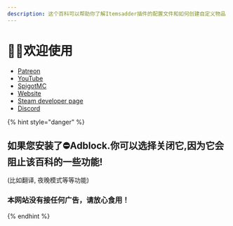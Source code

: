 ```yaml
---
description: 这个百科可以帮助你了解Itemsadder插件的配置文件和如何创建自定义物品
---
```

# 👋🏻欢迎使用

* [Patreon](http://patreon.com/lonedev)
* [YouTube](http://youtube.com/lonedev)
* [SpigotMC](https://www.spigotmc.org/members/lonedev.88296/#resources)
* [Website](https://www.matteodev.it/)
* [Steam developer page](https://store.steampowered.com/developer/LoneDev/)
* [Discord](https://discord.gg/4dfnpUK)

{% hint style="danger" %}
## 如果您安装了⛔️Adblock.你可以选择关闭它,因为它会阻止该百科的一些功能!

\(比如翻译, 夜晚模式等等功能\)

### 本网站没有接任何广告，请放心食用！
{% endhint %}


